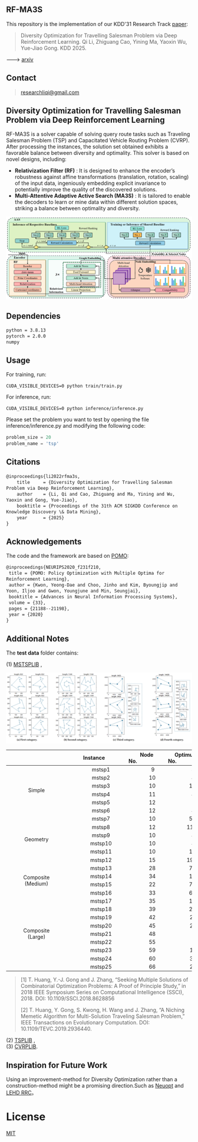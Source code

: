 
## RF-MA3S
This repository is the implementation of our KDD'31 Research Track [paper](https://arxiv.org/abs/2501.00884):

> Diversity Optimization for Travelling Salesman Problem via Deep Reinforcement Learning. Qi Li, Zhiguang Cao, Yining Ma, Yaoxin Wu, Yue-Jiao Gong. KDD 2025.

---> [arxiv](https://arxiv.org/abs/2501.00884)

## Contact

>researchliqi@gmail.com

## Diversity Optimization for Travelling Salesman Problem via Deep Reinforcement Learning
RF-MA3S is a solver capable of solving query route tasks such as Traveling Salesman Problem (TSP) and Capacitated Vehicle Routing Problem (CVRP). After processing the instances, the solution set obtained exhibits a favorable balance between diversity and optimality. This solver is based on novel designs, including:

- **Relativization Filter (RF)** : It is designed to enhance the encoder’s robustness against affine transformations (translation, rotation, scaling) of the input data, ingeniously embedding explicit invariance to potentially improve the quality of the discovered solutions.<br>
- **Multi-Attentive Adaptive Active Search (MA3S)** : It is tailored to enable the decoders to learn or mine data within different solution spaces, striking a balance between optimality and diversity.

![image](fig/fig1.png)

## Dependencies
```
python = 3.8.13
pytorch = 2.0.0 
numpy
```

## Usage
For training, run:
```
CUDA_VISIBLE_DEVICES=0 python train/train.py
```
For inference, run:
```
CUDA_VISIBLE_DEVICES=0 python inference/inference.py
```
Please set the problem you want to test by opening the file inference/inference.py and modifying the following code:
```python
problem_size = 20 
problem_name = 'tsp' 
```
## Citations
```
@inproceedings{li2022rfma3s,
    title     = {Diversity Optimization for Travelling Salesman Problem via Deep Reinforcement Learning},
    author    = {Li, Qi and Cao, Zhiguang and Ma, Yining and Wu, Yaoxin and Gong, Yue-Jiao},
    booktitle = {Proceedings of the 31th ACM SIGKDD Conference on Knowledge Discovery \& Data Mining},
    year      = {2025}
}
```
## Acknowledgements

The code and the framework are based on [POMO](https://github.com/yd-kwon/POMO/tree/master):
```
@inproceedings{NEURIPS2020_f231f210,
 title = {POMO: Policy Optimization with Multiple Optima for Reinforcement Learning},
 author = {Kwon, Yeong-Dae and Choo, Jinho and Kim, Byoungjip and Yoon, Iljoo and Gwon, Youngjune and Min, Seungjai},
 booktitle = {Advances in Neural Information Processing Systems},
 volume = {33},
 pages = {21188--21198},
 year = {2020}
}
```


## Additional Notes
The **test data** folder contains:

(1) [MSTSPLIB](https://github.com/GnauhGnit/MSTSP) , <br>

![image](fig/fig2.png)


<div style="text-align: center;">
    
<table class="tg" style="width: 100%; text-align: center;"><thead>
  <tr>
    <th class="tg-0pky">&nbsp;&nbsp;&nbsp;&nbsp;&nbsp;&nbsp;&nbsp;&nbsp;&nbsp;&nbsp;&nbsp;&nbsp;&nbsp;&nbsp;&nbsp;&nbsp;&nbsp;&nbsp;&nbsp;&nbsp;&nbsp;&nbsp;&nbsp;&nbsp;&nbsp;&nbsp;&nbsp;&nbsp;&nbsp;&nbsp;&nbsp;&nbsp;&nbsp;&nbsp;&nbsp;&nbsp;&nbsp;&nbsp;&nbsp;&nbsp;</th>
    <th class="tg-fymr">&nbsp;&nbsp;&nbsp;&nbsp;&nbsp;&nbsp;&nbsp;&nbsp;&nbsp;&nbsp;Instance&nbsp;&nbsp;&nbsp;&nbsp;&nbsp;&nbsp;&nbsp;&nbsp;&nbsp;&nbsp;</th>
    <th class="tg-fymr">&nbsp;&nbsp;&nbsp;&nbsp;&nbsp;&nbsp;&nbsp;&nbsp;&nbsp;&nbsp;Node No.&nbsp;&nbsp;&nbsp;&nbsp;&nbsp;&nbsp;&nbsp;&nbsp;&nbsp;&nbsp;</th>
    <th class="tg-fymr">&nbsp;&nbsp;&nbsp;&nbsp;&nbsp;&nbsp;&nbsp;&nbsp;&nbsp;&nbsp;Optimum No.&nbsp;&nbsp;&nbsp;&nbsp;&nbsp;&nbsp;&nbsp;&nbsp;&nbsp;&nbsp;</th>
    <th class="tg-fymr">&nbsp;&nbsp;&nbsp;&nbsp;&nbsp;&nbsp;&nbsp;&nbsp;&nbsp;&nbsp;Optimum Cost&nbsp;&nbsp;&nbsp;&nbsp;&nbsp;&nbsp;&nbsp;&nbsp;&nbsp;&nbsp;</th>
  </tr></thead>
<tbody>
  <tr>
    <td class="tg-9wq8" rowspan="6">Simple</td>
    <td class="tg-uzvj">&nbsp;&nbsp;&nbsp;&nbsp;&nbsp;&nbsp;&nbsp;&nbsp;&nbsp;&nbsp;mstsp1</td>
    <td class="tg-9wq8">&nbsp;&nbsp;&nbsp;&nbsp;&nbsp;&nbsp;&nbsp;&nbsp;&nbsp;&nbsp;&nbsp;&nbsp;&nbsp;&nbsp;&nbsp;&nbsp;&nbsp;&nbsp;&nbsp;9</td>
    <td class="tg-9wq8">&nbsp;&nbsp;&nbsp;&nbsp;&nbsp;&nbsp;&nbsp;&nbsp;&nbsp;&nbsp;&nbsp;&nbsp;&nbsp;&nbsp;&nbsp;&nbsp;&nbsp;&nbsp;&nbsp;&nbsp;3</td>
    <td class="tg-9wq8">&nbsp;&nbsp;&nbsp;&nbsp;&nbsp;&nbsp;&nbsp;&nbsp;&nbsp;&nbsp;&nbsp;&nbsp;&nbsp;&nbsp;&nbsp;&nbsp;&nbsp;&nbsp;&nbsp;&nbsp;&nbsp;680</td>
  </tr>
  <tr>
    <td class="tg-uzvj">&nbsp;&nbsp;&nbsp;&nbsp;&nbsp;&nbsp;&nbsp;&nbsp;&nbsp;&nbsp;mstsp2</td>
    <td class="tg-9wq8">&nbsp;&nbsp;&nbsp;&nbsp;&nbsp;&nbsp;&nbsp;&nbsp;&nbsp;&nbsp;&nbsp;&nbsp;&nbsp;&nbsp;&nbsp;&nbsp;&nbsp;&nbsp;10</td>
    <td class="tg-9wq8">&nbsp;&nbsp;&nbsp;&nbsp;&nbsp;&nbsp;&nbsp;&nbsp;&nbsp;&nbsp;&nbsp;&nbsp;&nbsp;&nbsp;&nbsp;&nbsp;&nbsp;&nbsp;&nbsp;&nbsp;4</td>
    <td class="tg-9wq8">&nbsp;&nbsp;&nbsp;&nbsp;&nbsp;&nbsp;&nbsp;&nbsp;&nbsp;&nbsp;&nbsp;&nbsp;&nbsp;&nbsp;&nbsp;&nbsp;&nbsp;&nbsp;&nbsp;&nbsp;1265</td>
  </tr>
  <tr>
    <td class="tg-uzvj">&nbsp;&nbsp;&nbsp;&nbsp;&nbsp;&nbsp;&nbsp;&nbsp;&nbsp;&nbsp;mstsp3</td>
    <td class="tg-9wq8">&nbsp;&nbsp;&nbsp;&nbsp;&nbsp;&nbsp;&nbsp;&nbsp;&nbsp;&nbsp;&nbsp;&nbsp;&nbsp;&nbsp;&nbsp;&nbsp;&nbsp;&nbsp;10</td>
    <td class="tg-9wq8">&nbsp;&nbsp;&nbsp;&nbsp;&nbsp;&nbsp;&nbsp;&nbsp;&nbsp;&nbsp;&nbsp;&nbsp;&nbsp;&nbsp;&nbsp;&nbsp;&nbsp;&nbsp;&nbsp;13</td>
    <td class="tg-9wq8">&nbsp;&nbsp;&nbsp;&nbsp;&nbsp;&nbsp;&nbsp;&nbsp;&nbsp;&nbsp;&nbsp;&nbsp;&nbsp;&nbsp;&nbsp;&nbsp;&nbsp;&nbsp;&nbsp;&nbsp;&nbsp;832</td>
  </tr>
  <tr>
    <td class="tg-uzvj">&nbsp;&nbsp;&nbsp;&nbsp;&nbsp;&nbsp;&nbsp;&nbsp;&nbsp;&nbsp;mstsp4</td>
    <td class="tg-9wq8">&nbsp;&nbsp;&nbsp;&nbsp;&nbsp;&nbsp;&nbsp;&nbsp;&nbsp;&nbsp;&nbsp;&nbsp;&nbsp;&nbsp;&nbsp;&nbsp;&nbsp;&nbsp;11</td>
    <td class="tg-9wq8">&nbsp;&nbsp;&nbsp;&nbsp;&nbsp;&nbsp;&nbsp;&nbsp;&nbsp;&nbsp;&nbsp;&nbsp;&nbsp;&nbsp;&nbsp;&nbsp;&nbsp;&nbsp;&nbsp;&nbsp;4</td>
    <td class="tg-9wq8">&nbsp;&nbsp;&nbsp;&nbsp;&nbsp;&nbsp;&nbsp;&nbsp;&nbsp;&nbsp;&nbsp;&nbsp;&nbsp;&nbsp;&nbsp;&nbsp;&nbsp;&nbsp;&nbsp;&nbsp;&nbsp;803</td>
  </tr>
  <tr>
    <td class="tg-uzvj">&nbsp;&nbsp;&nbsp;&nbsp;&nbsp;&nbsp;&nbsp;&nbsp;&nbsp;&nbsp;mstsp5</td>
    <td class="tg-9wq8">&nbsp;&nbsp;&nbsp;&nbsp;&nbsp;&nbsp;&nbsp;&nbsp;&nbsp;&nbsp;&nbsp;&nbsp;&nbsp;&nbsp;&nbsp;&nbsp;&nbsp;&nbsp;12</td>
    <td class="tg-9wq8">&nbsp;&nbsp;&nbsp;&nbsp;&nbsp;&nbsp;&nbsp;&nbsp;&nbsp;&nbsp;&nbsp;&nbsp;&nbsp;&nbsp;&nbsp;&nbsp;&nbsp;&nbsp;&nbsp;&nbsp;2</td>
    <td class="tg-9wq8">&nbsp;&nbsp;&nbsp;&nbsp;&nbsp;&nbsp;&nbsp;&nbsp;&nbsp;&nbsp;&nbsp;&nbsp;&nbsp;&nbsp;&nbsp;&nbsp;&nbsp;&nbsp;&nbsp;&nbsp;&nbsp;754</td>
  </tr>
  <tr>
    <td class="tg-uzvj">&nbsp;&nbsp;&nbsp;&nbsp;&nbsp;&nbsp;&nbsp;&nbsp;&nbsp;&nbsp;mstsp6</td>
    <td class="tg-9wq8">&nbsp;&nbsp;&nbsp;&nbsp;&nbsp;&nbsp;&nbsp;&nbsp;&nbsp;&nbsp;&nbsp;&nbsp;&nbsp;&nbsp;&nbsp;&nbsp;&nbsp;&nbsp;12</td>
    <td class="tg-9wq8">&nbsp;&nbsp;&nbsp;&nbsp;&nbsp;&nbsp;&nbsp;&nbsp;&nbsp;&nbsp;&nbsp;&nbsp;&nbsp;&nbsp;&nbsp;&nbsp;&nbsp;&nbsp;&nbsp;&nbsp;4</td>
    <td class="tg-9wq8">&nbsp;&nbsp;&nbsp;&nbsp;&nbsp;&nbsp;&nbsp;&nbsp;&nbsp;&nbsp;&nbsp;&nbsp;&nbsp;&nbsp;&nbsp;&nbsp;&nbsp;&nbsp;&nbsp;&nbsp;&nbsp;845</td>
  </tr>
  <tr>
    <td class="tg-9wq8" rowspan="6">Geometry</td>
    <td class="tg-uzvj">&nbsp;&nbsp;&nbsp;&nbsp;&nbsp;&nbsp;&nbsp;&nbsp;&nbsp;&nbsp;mstsp7</td>
    <td class="tg-9wq8">&nbsp;&nbsp;&nbsp;&nbsp;&nbsp;&nbsp;&nbsp;&nbsp;&nbsp;&nbsp;&nbsp;&nbsp;&nbsp;&nbsp;&nbsp;&nbsp;&nbsp;&nbsp;10</td>
    <td class="tg-9wq8">&nbsp;&nbsp;&nbsp;&nbsp;&nbsp;&nbsp;&nbsp;&nbsp;&nbsp;&nbsp;&nbsp;&nbsp;&nbsp;&nbsp;&nbsp;&nbsp;&nbsp;&nbsp;&nbsp;56</td>
    <td class="tg-9wq8">&nbsp;&nbsp;&nbsp;&nbsp;&nbsp;&nbsp;&nbsp;&nbsp;&nbsp;&nbsp;&nbsp;&nbsp;&nbsp;&nbsp;&nbsp;&nbsp;&nbsp;&nbsp;&nbsp;&nbsp;&nbsp;130</td>
  </tr>
  <tr>
    <td class="tg-uzvj">&nbsp;&nbsp;&nbsp;&nbsp;&nbsp;&nbsp;&nbsp;&nbsp;&nbsp;&nbsp;mstsp8</td>
    <td class="tg-9wq8">&nbsp;&nbsp;&nbsp;&nbsp;&nbsp;&nbsp;&nbsp;&nbsp;&nbsp;&nbsp;&nbsp;&nbsp;&nbsp;&nbsp;&nbsp;&nbsp;&nbsp;&nbsp;12</td>
    <td class="tg-9wq8">&nbsp;&nbsp;&nbsp;&nbsp;&nbsp;&nbsp;&nbsp;&nbsp;&nbsp;&nbsp;&nbsp;&nbsp;&nbsp;&nbsp;&nbsp;&nbsp;&nbsp;&nbsp;110</td>
    <td class="tg-9wq8">&nbsp;&nbsp;&nbsp;&nbsp;&nbsp;&nbsp;&nbsp;&nbsp;&nbsp;&nbsp;&nbsp;&nbsp;&nbsp;&nbsp;&nbsp;&nbsp;&nbsp;&nbsp;&nbsp;&nbsp;1344</td>
  </tr>
  <tr>
    <td class="tg-uzvj">&nbsp;&nbsp;&nbsp;&nbsp;&nbsp;&nbsp;&nbsp;&nbsp;&nbsp;&nbsp;mstsp9</td>
    <td class="tg-9wq8">&nbsp;&nbsp;&nbsp;&nbsp;&nbsp;&nbsp;&nbsp;&nbsp;&nbsp;&nbsp;&nbsp;&nbsp;&nbsp;&nbsp;&nbsp;&nbsp;&nbsp;&nbsp;10</td>
    <td class="tg-9wq8">&nbsp;&nbsp;&nbsp;&nbsp;&nbsp;&nbsp;&nbsp;&nbsp;&nbsp;&nbsp;&nbsp;&nbsp;&nbsp;&nbsp;&nbsp;&nbsp;&nbsp;&nbsp;&nbsp;&nbsp;4</td>
    <td class="tg-9wq8">&nbsp;&nbsp;&nbsp;&nbsp;&nbsp;&nbsp;&nbsp;&nbsp;&nbsp;&nbsp;&nbsp;&nbsp;&nbsp;&nbsp;&nbsp;&nbsp;&nbsp;&nbsp;&nbsp;&nbsp;&nbsp;&nbsp;72</td>
  </tr>
  <tr>
    <td class="tg-uzvj">&nbsp;&nbsp;&nbsp;&nbsp;&nbsp;&nbsp;&nbsp;&nbsp;&nbsp;&nbsp;mstsp10</td>
    <td class="tg-9wq8">&nbsp;&nbsp;&nbsp;&nbsp;&nbsp;&nbsp;&nbsp;&nbsp;&nbsp;&nbsp;&nbsp;&nbsp;&nbsp;&nbsp;&nbsp;&nbsp;&nbsp;&nbsp;10</td>
    <td class="tg-9wq8">&nbsp;&nbsp;&nbsp;&nbsp;&nbsp;&nbsp;&nbsp;&nbsp;&nbsp;&nbsp;&nbsp;&nbsp;&nbsp;&nbsp;&nbsp;&nbsp;&nbsp;&nbsp;&nbsp;&nbsp;4</td>
    <td class="tg-9wq8">&nbsp;&nbsp;&nbsp;&nbsp;&nbsp;&nbsp;&nbsp;&nbsp;&nbsp;&nbsp;&nbsp;&nbsp;&nbsp;&nbsp;&nbsp;&nbsp;&nbsp;&nbsp;&nbsp;&nbsp;&nbsp;&nbsp;72</td>
  </tr>
  <tr>
    <td class="tg-uzvj">&nbsp;&nbsp;&nbsp;&nbsp;&nbsp;&nbsp;&nbsp;&nbsp;&nbsp;&nbsp;mstsp11</td>
    <td class="tg-9wq8">&nbsp;&nbsp;&nbsp;&nbsp;&nbsp;&nbsp;&nbsp;&nbsp;&nbsp;&nbsp;&nbsp;&nbsp;&nbsp;&nbsp;&nbsp;&nbsp;&nbsp;&nbsp;10</td>
    <td class="tg-9wq8">&nbsp;&nbsp;&nbsp;&nbsp;&nbsp;&nbsp;&nbsp;&nbsp;&nbsp;&nbsp;&nbsp;&nbsp;&nbsp;&nbsp;&nbsp;&nbsp;&nbsp;&nbsp;&nbsp;14</td>
    <td class="tg-9wq8">&nbsp;&nbsp;&nbsp;&nbsp;&nbsp;&nbsp;&nbsp;&nbsp;&nbsp;&nbsp;&nbsp;&nbsp;&nbsp;&nbsp;&nbsp;&nbsp;&nbsp;&nbsp;&nbsp;&nbsp;&nbsp;&nbsp;78</td>
  </tr>
  <tr>
    <td class="tg-uzvj">&nbsp;&nbsp;&nbsp;&nbsp;&nbsp;&nbsp;&nbsp;&nbsp;&nbsp;&nbsp;mstsp12</td>
    <td class="tg-9wq8">&nbsp;&nbsp;&nbsp;&nbsp;&nbsp;&nbsp;&nbsp;&nbsp;&nbsp;&nbsp;&nbsp;&nbsp;&nbsp;&nbsp;&nbsp;&nbsp;&nbsp;&nbsp;15</td>
    <td class="tg-9wq8">&nbsp;&nbsp;&nbsp;&nbsp;&nbsp;&nbsp;&nbsp;&nbsp;&nbsp;&nbsp;&nbsp;&nbsp;&nbsp;&nbsp;&nbsp;&nbsp;&nbsp;&nbsp;196</td>
    <td class="tg-9wq8">&nbsp;&nbsp;&nbsp;&nbsp;&nbsp;&nbsp;&nbsp;&nbsp;&nbsp;&nbsp;&nbsp;&nbsp;&nbsp;&nbsp;&nbsp;&nbsp;&nbsp;&nbsp;&nbsp;&nbsp;&nbsp;130</td>
  </tr>
  <tr>
    <td class="tg-9wq8" rowspan="4">Composite<br>(Medium)</td>
    <td class="tg-uzvj">&nbsp;&nbsp;&nbsp;&nbsp;&nbsp;&nbsp;&nbsp;&nbsp;&nbsp;&nbsp;mstsp13</td>
    <td class="tg-9wq8">&nbsp;&nbsp;&nbsp;&nbsp;&nbsp;&nbsp;&nbsp;&nbsp;&nbsp;&nbsp;&nbsp;&nbsp;&nbsp;&nbsp;&nbsp;&nbsp;&nbsp;&nbsp;28</td>
    <td class="tg-9wq8">&nbsp;&nbsp;&nbsp;&nbsp;&nbsp;&nbsp;&nbsp;&nbsp;&nbsp;&nbsp;&nbsp;&nbsp;&nbsp;&nbsp;&nbsp;&nbsp;&nbsp;&nbsp;&nbsp;70</td>
    <td class="tg-9wq8">&nbsp;&nbsp;&nbsp;&nbsp;&nbsp;&nbsp;&nbsp;&nbsp;&nbsp;&nbsp;&nbsp;&nbsp;&nbsp;&nbsp;&nbsp;&nbsp;&nbsp;&nbsp;&nbsp;&nbsp;3055</td>
  </tr>
  <tr>
    <td class="tg-uzvj">&nbsp;&nbsp;&nbsp;&nbsp;&nbsp;&nbsp;&nbsp;&nbsp;&nbsp;&nbsp;mstsp14</td>
    <td class="tg-9wq8">&nbsp;&nbsp;&nbsp;&nbsp;&nbsp;&nbsp;&nbsp;&nbsp;&nbsp;&nbsp;&nbsp;&nbsp;&nbsp;&nbsp;&nbsp;&nbsp;&nbsp;&nbsp;34</td>
    <td class="tg-9wq8">&nbsp;&nbsp;&nbsp;&nbsp;&nbsp;&nbsp;&nbsp;&nbsp;&nbsp;&nbsp;&nbsp;&nbsp;&nbsp;&nbsp;&nbsp;&nbsp;&nbsp;&nbsp;&nbsp;16</td>
    <td class="tg-9wq8">&nbsp;&nbsp;&nbsp;&nbsp;&nbsp;&nbsp;&nbsp;&nbsp;&nbsp;&nbsp;&nbsp;&nbsp;&nbsp;&nbsp;&nbsp;&nbsp;&nbsp;&nbsp;&nbsp;&nbsp;3575</td>
  </tr>
  <tr>
    <td class="tg-uzvj">&nbsp;&nbsp;&nbsp;&nbsp;&nbsp;&nbsp;&nbsp;&nbsp;&nbsp;&nbsp;mstsp15</td>
    <td class="tg-9wq8">&nbsp;&nbsp;&nbsp;&nbsp;&nbsp;&nbsp;&nbsp;&nbsp;&nbsp;&nbsp;&nbsp;&nbsp;&nbsp;&nbsp;&nbsp;&nbsp;&nbsp;&nbsp;22</td>
    <td class="tg-9wq8">&nbsp;&nbsp;&nbsp;&nbsp;&nbsp;&nbsp;&nbsp;&nbsp;&nbsp;&nbsp;&nbsp;&nbsp;&nbsp;&nbsp;&nbsp;&nbsp;&nbsp;&nbsp;&nbsp;72</td>
    <td class="tg-9wq8">&nbsp;&nbsp;&nbsp;&nbsp;&nbsp;&nbsp;&nbsp;&nbsp;&nbsp;&nbsp;&nbsp;&nbsp;&nbsp;&nbsp;&nbsp;&nbsp;&nbsp;&nbsp;&nbsp;&nbsp;9455</td>
  </tr>
  <tr>
    <td class="tg-uzvj">&nbsp;&nbsp;&nbsp;&nbsp;&nbsp;&nbsp;&nbsp;&nbsp;&nbsp;&nbsp;mstsp16</td>
    <td class="tg-9wq8">&nbsp;&nbsp;&nbsp;&nbsp;&nbsp;&nbsp;&nbsp;&nbsp;&nbsp;&nbsp;&nbsp;&nbsp;&nbsp;&nbsp;&nbsp;&nbsp;&nbsp;&nbsp;33</td>
    <td class="tg-9wq8">&nbsp;&nbsp;&nbsp;&nbsp;&nbsp;&nbsp;&nbsp;&nbsp;&nbsp;&nbsp;&nbsp;&nbsp;&nbsp;&nbsp;&nbsp;&nbsp;&nbsp;&nbsp;&nbsp;64</td>
    <td class="tg-9wq8">&nbsp;&nbsp;&nbsp;&nbsp;&nbsp;&nbsp;&nbsp;&nbsp;&nbsp;&nbsp;&nbsp;&nbsp;&nbsp;&nbsp;&nbsp;&nbsp;&nbsp;&nbsp;&nbsp;&nbsp;8761</td>
  </tr>
  <tr>
    <td class="tg-9wq8" rowspan="9">Composite<br>(Large)</td>
    <td class="tg-uzvj">&nbsp;&nbsp;&nbsp;&nbsp;&nbsp;&nbsp;&nbsp;&nbsp;&nbsp;&nbsp;mstsp17</td>
    <td class="tg-9wq8">&nbsp;&nbsp;&nbsp;&nbsp;&nbsp;&nbsp;&nbsp;&nbsp;&nbsp;&nbsp;&nbsp;&nbsp;&nbsp;&nbsp;&nbsp;&nbsp;&nbsp;&nbsp;35</td>
    <td class="tg-9wq8">&nbsp;&nbsp;&nbsp;&nbsp;&nbsp;&nbsp;&nbsp;&nbsp;&nbsp;&nbsp;&nbsp;&nbsp;&nbsp;&nbsp;&nbsp;&nbsp;&nbsp;&nbsp;&nbsp;10</td>
    <td class="tg-9wq8">&nbsp;&nbsp;&nbsp;&nbsp;&nbsp;&nbsp;&nbsp;&nbsp;&nbsp;&nbsp;&nbsp;&nbsp;&nbsp;&nbsp;&nbsp;&nbsp;&nbsp;&nbsp;&nbsp;&nbsp;9061</td>
  </tr>
  <tr>
    <td class="tg-uzvj">&nbsp;&nbsp;&nbsp;&nbsp;&nbsp;&nbsp;&nbsp;&nbsp;&nbsp;&nbsp;mstsp18</td>
    <td class="tg-9wq8">&nbsp;&nbsp;&nbsp;&nbsp;&nbsp;&nbsp;&nbsp;&nbsp;&nbsp;&nbsp;&nbsp;&nbsp;&nbsp;&nbsp;&nbsp;&nbsp;&nbsp;&nbsp;39</td>
    <td class="tg-9wq8">&nbsp;&nbsp;&nbsp;&nbsp;&nbsp;&nbsp;&nbsp;&nbsp;&nbsp;&nbsp;&nbsp;&nbsp;&nbsp;&nbsp;&nbsp;&nbsp;&nbsp;&nbsp;&nbsp;20</td>
    <td class="tg-9wq8">&nbsp;&nbsp;&nbsp;&nbsp;&nbsp;&nbsp;&nbsp;&nbsp;&nbsp;&nbsp;&nbsp;&nbsp;&nbsp;&nbsp;&nbsp;&nbsp;&nbsp;&nbsp;&nbsp;23763</td>
  </tr>
  <tr>
    <td class="tg-uzvj">&nbsp;&nbsp;&nbsp;&nbsp;&nbsp;&nbsp;&nbsp;&nbsp;&nbsp;&nbsp;mstsp19</td>
    <td class="tg-9wq8">&nbsp;&nbsp;&nbsp;&nbsp;&nbsp;&nbsp;&nbsp;&nbsp;&nbsp;&nbsp;&nbsp;&nbsp;&nbsp;&nbsp;&nbsp;&nbsp;&nbsp;&nbsp;42</td>
    <td class="tg-9wq8">&nbsp;&nbsp;&nbsp;&nbsp;&nbsp;&nbsp;&nbsp;&nbsp;&nbsp;&nbsp;&nbsp;&nbsp;&nbsp;&nbsp;&nbsp;&nbsp;&nbsp;&nbsp;&nbsp;&nbsp;20</td>
    <td class="tg-9wq8">&nbsp;&nbsp;&nbsp;&nbsp;&nbsp;&nbsp;&nbsp;&nbsp;&nbsp;&nbsp;&nbsp;&nbsp;&nbsp;&nbsp;&nbsp;&nbsp;&nbsp;&nbsp;&nbsp;14408</td>
  </tr>
  <tr>
    <td class="tg-uzvj">&nbsp;&nbsp;&nbsp;&nbsp;&nbsp;&nbsp;&nbsp;&nbsp;&nbsp;&nbsp;mstsp20</td>
    <td class="tg-9wq8">&nbsp;&nbsp;&nbsp;&nbsp;&nbsp;&nbsp;&nbsp;&nbsp;&nbsp;&nbsp;&nbsp;&nbsp;&nbsp;&nbsp;&nbsp;&nbsp;&nbsp;&nbsp;45</td>
    <td class="tg-9wq8">&nbsp;&nbsp;&nbsp;&nbsp;&nbsp;&nbsp;&nbsp;&nbsp;&nbsp;&nbsp;&nbsp;&nbsp;&nbsp;&nbsp;&nbsp;&nbsp;&nbsp;&nbsp;&nbsp;&nbsp;20</td>
    <td class="tg-9wq8">&nbsp;&nbsp;&nbsp;&nbsp;&nbsp;&nbsp;&nbsp;&nbsp;&nbsp;&nbsp;&nbsp;&nbsp;&nbsp;&nbsp;&nbsp;&nbsp;&nbsp;&nbsp;&nbsp;10973</td>
  </tr>
  <tr>
    <td class="tg-uzvj">&nbsp;&nbsp;&nbsp;&nbsp;&nbsp;&nbsp;&nbsp;&nbsp;&nbsp;&nbsp;mstsp21</td>
    <td class="tg-9wq8">&nbsp;&nbsp;&nbsp;&nbsp;&nbsp;&nbsp;&nbsp;&nbsp;&nbsp;&nbsp;&nbsp;&nbsp;&nbsp;&nbsp;&nbsp;&nbsp;&nbsp;&nbsp;48</td>
    <td class="tg-9wq8">&nbsp;&nbsp;&nbsp;&nbsp;&nbsp;&nbsp;&nbsp;&nbsp;&nbsp;&nbsp;&nbsp;&nbsp;&nbsp;&nbsp;&nbsp;&nbsp;&nbsp;&nbsp;&nbsp;&nbsp;&nbsp;4</td>
    <td class="tg-9wq8">&nbsp;&nbsp;&nbsp;&nbsp;&nbsp;&nbsp;&nbsp;&nbsp;&nbsp;&nbsp;&nbsp;&nbsp;&nbsp;&nbsp;&nbsp;&nbsp;&nbsp;&nbsp;&nbsp;&nbsp;6767</td>
  </tr>
  <tr>
    <td class="tg-uzvj">&nbsp;&nbsp;&nbsp;&nbsp;&nbsp;&nbsp;&nbsp;&nbsp;&nbsp;&nbsp;mstsp22</td>
    <td class="tg-9wq8">&nbsp;&nbsp;&nbsp;&nbsp;&nbsp;&nbsp;&nbsp;&nbsp;&nbsp;&nbsp;&nbsp;&nbsp;&nbsp;&nbsp;&nbsp;&nbsp;&nbsp;&nbsp;55</td>
    <td class="tg-9wq8">&nbsp;&nbsp;&nbsp;&nbsp;&nbsp;&nbsp;&nbsp;&nbsp;&nbsp;&nbsp;&nbsp;&nbsp;&nbsp;&nbsp;&nbsp;&nbsp;&nbsp;&nbsp;&nbsp;&nbsp;&nbsp;9</td>
    <td class="tg-9wq8">&nbsp;&nbsp;&nbsp;&nbsp;&nbsp;&nbsp;&nbsp;&nbsp;&nbsp;&nbsp;&nbsp;&nbsp;&nbsp;&nbsp;&nbsp;&nbsp;&nbsp;&nbsp;&nbsp;10442</td>
  </tr>
  <tr>
    <td class="tg-uzvj">&nbsp;&nbsp;&nbsp;&nbsp;&nbsp;&nbsp;&nbsp;&nbsp;&nbsp;&nbsp;mstsp23</td>
    <td class="tg-9wq8">&nbsp;&nbsp;&nbsp;&nbsp;&nbsp;&nbsp;&nbsp;&nbsp;&nbsp;&nbsp;&nbsp;&nbsp;&nbsp;&nbsp;&nbsp;&nbsp;&nbsp;&nbsp;59</td>
    <td class="tg-9wq8">&nbsp;&nbsp;&nbsp;&nbsp;&nbsp;&nbsp;&nbsp;&nbsp;&nbsp;&nbsp;&nbsp;&nbsp;&nbsp;&nbsp;&nbsp;&nbsp;&nbsp;&nbsp;&nbsp;&nbsp;10</td>
    <td class="tg-9wq8">&nbsp;&nbsp;&nbsp;&nbsp;&nbsp;&nbsp;&nbsp;&nbsp;&nbsp;&nbsp;&nbsp;&nbsp;&nbsp;&nbsp;&nbsp;&nbsp;&nbsp;&nbsp;&nbsp;24451</td>
  </tr>
  <tr>
    <td class="tg-uzvj">&nbsp;&nbsp;&nbsp;&nbsp;&nbsp;&nbsp;&nbsp;&nbsp;&nbsp;&nbsp;mstsp24</td>
    <td class="tg-9wq8">&nbsp;&nbsp;&nbsp;&nbsp;&nbsp;&nbsp;&nbsp;&nbsp;&nbsp;&nbsp;&nbsp;&nbsp;&nbsp;&nbsp;&nbsp;&nbsp;&nbsp;&nbsp;60</td>
    <td class="tg-9wq8">&nbsp;&nbsp;&nbsp;&nbsp;&nbsp;&nbsp;&nbsp;&nbsp;&nbsp;&nbsp;&nbsp;&nbsp;&nbsp;&nbsp;&nbsp;&nbsp;&nbsp;&nbsp;&nbsp;&nbsp;36</td>
    <td class="tg-9wq8">&nbsp;&nbsp;&nbsp;&nbsp;&nbsp;&nbsp;&nbsp;&nbsp;&nbsp;&nbsp;&nbsp;&nbsp;&nbsp;&nbsp;&nbsp;&nbsp;&nbsp;&nbsp;&nbsp;&nbsp;9614</td>
  </tr>
  <tr>
    <td class="tg-uzvj">&nbsp;&nbsp;&nbsp;&nbsp;&nbsp;&nbsp;&nbsp;&nbsp;&nbsp;&nbsp;mstsp25</td>
    <td class="tg-9wq8">&nbsp;&nbsp;&nbsp;&nbsp;&nbsp;&nbsp;&nbsp;&nbsp;&nbsp;&nbsp;&nbsp;&nbsp;&nbsp;&nbsp;&nbsp;&nbsp;&nbsp;&nbsp;66</td>
    <td class="tg-9wq8">&nbsp;&nbsp;&nbsp;&nbsp;&nbsp;&nbsp;&nbsp;&nbsp;&nbsp;&nbsp;&nbsp;&nbsp;&nbsp;&nbsp;&nbsp;&nbsp;&nbsp;&nbsp;&nbsp;&nbsp;26</td>
    <td class="tg-9wq8">&nbsp;&nbsp;&nbsp;&nbsp;&nbsp;&nbsp;&nbsp;&nbsp;&nbsp;&nbsp;&nbsp;&nbsp;&nbsp;&nbsp;&nbsp;&nbsp;&nbsp;&nbsp;&nbsp;&nbsp;9521</td>
  </tr>
</tbody></table>

</div>

>[1] T. Huang, Y.-J. Gong and J. Zhang, “Seeking Multiple Solutions of Combinatorial Optimization Problems: A Proof of Principle Study,” in 2018 IEEE Symposium Series on Computational Intelligence (SSCI), 2018. DOI: 10.1109/SSCI.2018.8628856
>
>[2] T. Huang, Y. Gong, S. Kwong, H. Wang and J. Zhang, “A Niching Memetic Algorithm for Multi-Solution Traveling Salesman Problem,” IEEE Transactions on Evolutionary Computation. DOI: 10.1109/TEVC.2019.2936440.

(2) [TSPLIB](http://comopt.ifi.uni-heidelberg.de/software/TSPLIB95/tsp/) , <br>
(3) [CVRPLIB](http://vrp.galgos.inf.puc-rio.br/index.php/en/).

## Inspiration for Future Work
Using an improvement-method for Diversity Optimization rather than a construction-method might be a promising direction.Such as [Neuopt](https://proceedings.neurips.cc/paper_files/paper/2023/file/9bae70d354793a95fa18751888cea07d-Paper-Conference.pdf) and [LEHD RRC](https://proceedings.neurips.cc/paper_files/paper/2023/file/1c10d0c087c14689628124bbc8fa69f6-Paper-Conference.pdf)。


# License

[MIT](LICENSE)

